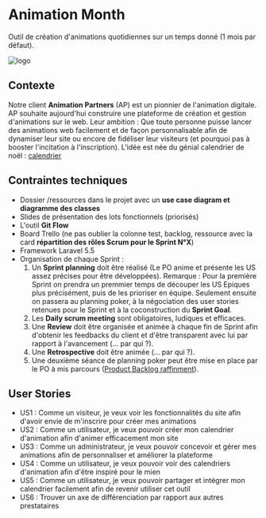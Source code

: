 # Animation Month

Outil de création d'animations quotidiennes sur un temps donné (1 mois par défaut).

![logo](https://media.giphy.com/media/kBhgPVLVQzpXa/giphy.gif)

## Contexte

Notre client **Animation Partners** (AP) est un pionnier de l'animation digitale. 
AP souhaite aujourd'hui construire une plateforme de création et gestion d'animations sur le web. 
Leur ambition : Que toute personne puisse lancer des animations web facilement et de façon personnalisable afin de dynamiser leur site ou encore de fidéliser leur visiteurs (et pourquoi pas à booster l'incitation à l'inscription).
L'idée est née du génial calendrier de noël : [calendrier](https://santatracker.google.com/village.html)

## Contraintes techniques

* Dossier /ressources dans le projet avec un **use case diagram et diagramme des classes**
* Slides de présentation des lots fonctionnels (priorisés)
* L'outil **Git Flow**
* Board Trello (ne pas oublier la colonne test, backlog, ressource avec la card **répartition des rôles Scrum pour le Sprint N°X**)
* Framework Laravel 5.5
* Organisation de chaque Sprint :
  1. Un **Sprint planning** doit être réalisé (Le PO anime et présente les US assez précises pour être développées). Remarque : Pour la première Sprint on prendra un premmier temps de découper les US Epiques plus précisément, puis de les prioriser en équipe. Seulement ensuite on passera au planning poker, à la négociation des user stories retenues pour le Sprint et à la coconstruction du **Sprint Goal**.
  2. Les **Daily scrum meeting** sont obligatoires, ludiques et efficaces.
  3. Une **Review** doit être organisée et animée à chaque fin de Sprint afin d'obtenir les feedbacks du client et d'être transparent avec lui par rapport à l'avancement (... par qui ?).
  4. Une **Retrospective** doit être animée (... par qui ?).
  5. Une deuxième séance de planning poker peut être mise en place par le PO à mis parcours ([Product Backlog raffinment](http://www.qualitystreet.fr/2013/09/19/scrum-guide-2013-le-product-backlog-refinement-a-lhonneur/)).

## User Stories
* US1 : Comme un visiteur, je veux voir les fonctionnalités du site afin d'avoir envie de m'inscrire pour créer mes animations
* US2 : Comme un utilisateur, je veux pouvoir créer mon calendrier d'animation afin d'animer efficacement mon site
* US3 : Comme un administrateur, je veux pouvoir concevoir et gérer mes animations afin de personnaliser et améliorer la plateforme
* US4 : Comme un utilisateur, je veux pouvoir voir des calendriers d'animation afin d'être inspiré pour le mien
* US5 : Comme un utilisateur, je veux pouvoir partager et intégrer mon calendrier facilement afin de revenir utiliser cet outil
* US6 : Trouver un axe de différenciation par rapport aux autres prestataires
